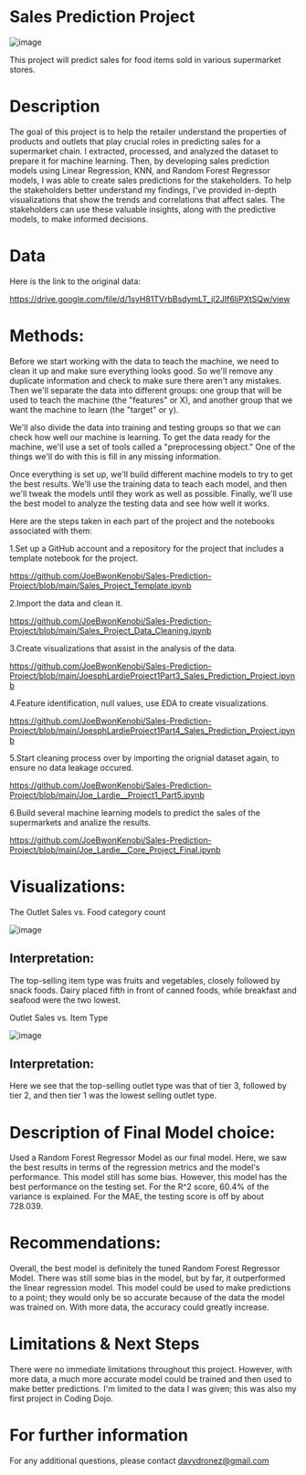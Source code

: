 # Sales Prediction Project

   ![image](https://github.com/JoeBwonKenobi/Sales-Prediction-Project/assets/117705408/74fbead5-6035-4ce9-9140-e6ca2058c07b)

This project will predict sales for food items sold in various supermarket stores.

# Description

The goal of this project is to help the retailer understand the properties of products and outlets that play crucial roles in predicting sales for a supermarket chain. I extracted, processed, and analyzed the dataset to prepare it for machine learning. Then, by developing sales prediction models using Linear Regression, KNN, and Random Forest Regressor models, I was able to create sales predictions for the stakeholders. To help the stakeholders better understand my findings, I've provided in-depth visualizations that show the trends and correlations that affect sales. The stakeholders can use these valuable insights, along with the predictive models, to make informed decisions.

# Data

Here is the link to the original data:

https://drive.google.com/file/d/1syH81TVrbBsdymLT_jl2JIf6IjPXtSQw/view

# Methods:

Before we start working with the data to teach the machine, we need to clean it up and make sure everything looks good. So we'll remove any duplicate information and check to make sure there aren't any mistakes. Then we'll separate the data into different groups: one group that will be used to teach the machine (the "features" or X), and another group that we want the machine to learn (the "target" or y).

We'll also divide the data into training and testing groups so that we can check how well our machine is learning. To get the data ready for the machine, we'll use a set of tools called a "preprocessing object." One of the things we'll do with this is fill in any missing information.

Once everything is set up, we'll build different machine models to try to get the best results. We'll use the training data to teach each model, and then we'll tweak the models until they work as well as possible. Finally, we'll use the best model to analyze the testing data and see how well it works.

Here are the steps taken in each part of the project and the notebooks associated with them:

1.Set up a GitHub account and a repository for the project that includes a template notebook for the project.

https://github.com/JoeBwonKenobi/Sales-Prediction-Project/blob/main/Sales_Project_Template.ipynb

2.Import the data and clean it.

https://github.com/JoeBwonKenobi/Sales-Prediction-Project/blob/main/Sales_Project_Data_Cleaning.ipynb

3.Create visualizations that assist in the analysis of the data.

https://github.com/JoeBwonKenobi/Sales-Prediction-Project/blob/main/JoesphLardieProject1Part3_Sales_Prediction_Project.ipynb

4.Feature identification, null values, use EDA to create visualizations.

https://github.com/JoeBwonKenobi/Sales-Prediction-Project/blob/main/JoesphLardieProject1Part4_Sales_Prediction_Project.ipynb

5.Start cleaning process over by importing the orignial dataset again, to ensure no data leakage occured.

https://github.com/JoeBwonKenobi/Sales-Prediction-Project/blob/main/Joe_Lardie__Project1_Part5.ipynb

6.Build several machine learning models to predict the sales of the supermarkets and analize the results.

https://github.com/JoeBwonKenobi/Sales-Prediction-Project/blob/main/Joe_Lardie__Core_Project_Final.ipynb

# Visualizations:

The 
Outlet Sales vs. Food category count

![image](https://user-images.githubusercontent.com/117705408/235286820-09e4f7f5-f661-4382-9515-c3c331e7605b.png)


## **Interpretation:**

The top-selling item type was fruits and vegetables, closely followed by snack foods. Dairy placed fifth in front of canned foods, while breakfast and seafood were the two lowest.


Outlet Sales vs. Item Type

![image](https://user-images.githubusercontent.com/117705408/235287026-1d9219a9-3388-4744-867c-84932cdf801a.png)



## **Interpretation:**

Here we see that the top-selling outlet type was that of tier 3, followed by tier 2, and then tier 1 was the lowest selling outlet type.

# Description of Final Model choice:

Used a Random Forest Regressor Model as our final model. Here, we saw the best results in terms of the regression metrics and the model's performance. This model still has some bias. However, this model has the best performance on the testing set. For the R^2 score, 60.4% of the variance is explained. For the MAE, the testing score is off by about 728.039.

# Recommendations:

Overall, the best model is definitely the tuned Random Forest Regressor Model. There was still some bias in the model, but by far, it outperformed the linear regression model. This model could be used to make predictions to a point; they would only be so accurate because of the data the model was trained on. With more data, the accuracy could greatly increase.

# Limitations & Next Steps
There were no immediate limitations throughout this project. However, with more data, a much more accurate model could be trained and then used to make better predictions. I'm limited to the data I was given; this was also my first project in Coding Dojo.

# For further information
For any additional questions, please contact davydronez@gmail.com
